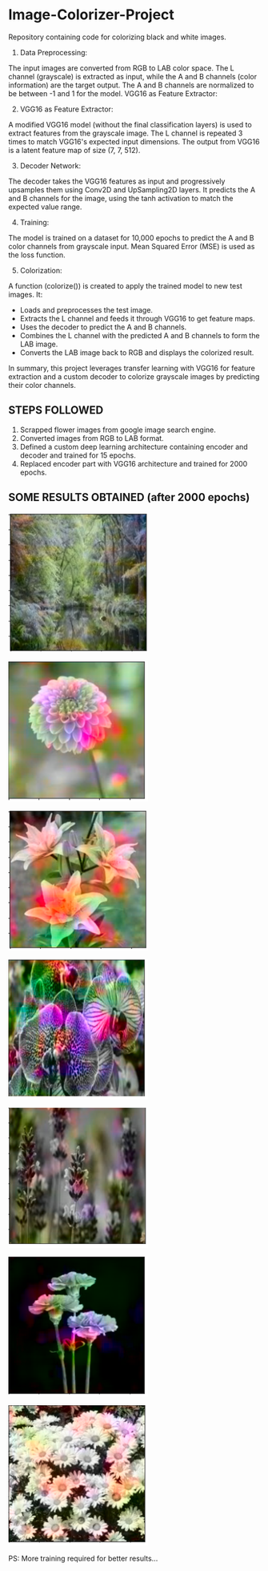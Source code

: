 # Image-Colorizer-Project
Repository containing code for colorizing black and white images.

1. Data Preprocessing:

The input images are converted from RGB to LAB color space. The L channel (grayscale) is extracted as input, while the A and B channels (color information) are the target output.
The A and B channels are normalized to be between -1 and 1 for the model.
VGG16 as Feature Extractor:

2. VGG16 as Feature Extractor:

A modified VGG16 model (without the final classification layers) is used to extract features from the grayscale image. The L channel is repeated 3 times to match VGG16's expected input dimensions.
The output from VGG16 is a latent feature map of size (7, 7, 512).

3. Decoder Network:

The decoder takes the VGG16 features as input and progressively upsamples them using Conv2D and UpSampling2D layers.
It predicts the A and B channels for the image, using the tanh activation to match the expected value range.

4. Training:

The model is trained on a dataset for 10,000 epochs to predict the A and B color channels from grayscale input. Mean Squared Error (MSE) is used as the loss function.

5. Colorization:

A function (colorize()) is created to apply the trained model to new test images. It:
- Loads and preprocesses the test image.
- Extracts the L channel and feeds it through VGG16 to get feature maps.
- Uses the decoder to predict the A and B channels.
- Combines the L channel with the predicted A and B channels to form the LAB image.
- Converts the LAB image back to RGB and displays the colorized result.

In summary, this project leverages transfer learning with VGG16 for feature extraction and a custom decoder to colorize grayscale images by predicting their color channels.


## STEPS FOLLOWED 

1. Scrapped flower images from google image search engine.
2. Converted images from RGB to LAB format.
3. Defined a custom deep learning architecture containing encoder and decoder and trained for 15 epochs.
4. Replaced encoder part with VGG16 architecture and trained for 2000 epochs.

## SOME RESULTS OBTAINED (after 2000 epochs)

![Alt text](https://github.com/ChetnaAgarwal/Image-Colorizer-Project/blob/main/result%20snapshots/pic1.png)

![Alt text](https://github.com/ChetnaAgarwal/Image-Colorizer-Project/blob/main/result%20snapshots/pic2.png)

![Alt text](https://github.com/ChetnaAgarwal/Image-Colorizer-Project/blob/main/result%20snapshots/pic3.png)

![Alt text](https://github.com/ChetnaAgarwal/Image-Colorizer-Project/blob/main/result%20snapshots/pic4.png)

![Alt text](https://github.com/ChetnaAgarwal/Image-Colorizer-Project/blob/main/result%20snapshots/pic5.png)

![Alt text](https://github.com/ChetnaAgarwal/Image-Colorizer-Project/blob/main/result%20snapshots/pic6.png)

![Alt text](https://github.com/ChetnaAgarwal/Image-Colorizer-Project/blob/main/result%20snapshots/pic7.png)

PS: More training required for better results...
